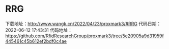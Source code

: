 # RRG
下载地址：http://www.wangk.cn/2022/04/23/proxmark3/#RRG
代码日期：2022-06-12 17:43:31
代码地址：https://github.com/RfidResearchGroup/proxmark3/tree/5e20905a9d31959f445461c45b612ef2bdf0c4ae
